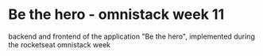 # Be the hero - omnistack week 11
backend and frontend of the application "Be the hero", implemented during the rocketseat omnistack week 
